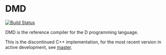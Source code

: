 DMD
===

[![Build Status](https://github.com/dlang/dmd/workflows/DMD%20C%2B%2B/badge.svg?event=push)](https://github.com/dlang/dmd/actions?query=workflow%3ADMD+C%2B%2B)

DMD is the reference compiler for the D programming language.

This is the discontinued C++ implementation, for the most recent version in active development, see [master](https://github.com/dlang/dmd/tree/master).
